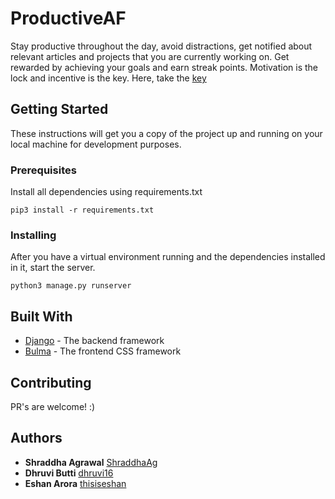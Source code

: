 # ProductiveAF

Stay productive throughout the day, avoid distractions, get notified about relevant articles and projects that you are currently working on. Get rewarded by achieving your goals and earn streak points. Motivation is the lock and incentive is the key. Here, take the [key](#Prerequisites)

## Getting Started

These instructions will get you a copy of the project up and running on your local machine for development purposes.

### Prerequisites

Install all dependencies using requirements.txt

```
pip3 install -r requirements.txt
```

### Installing

After you have a virtual environment running and the dependencies installed in it, start the server.

```
python3 manage.py runserver
```

## Built With

* [Django](https://docs.djangoproject.com/en/2.1/#django-documentation) - The backend framework
* [Bulma](https://bulma.io/documentation/) - The frontend CSS framework

## Contributing

PR's are welcome! :)

## Authors

* **Shraddha Agrawal** [ShraddhaAg](https://github.com/ShraddhaAg)
* **Dhruvi Butti** [dhruvi16](https://github.com/dhruvi16)
* **Eshan Arora** [thisiseshan](https://github.com/thisiseshan)
